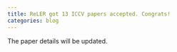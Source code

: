 ```yaml
---
title: ReLER got 13 ICCV papers accepted. Congrats!
categories: blog
---
```



The paper details will be updated.

